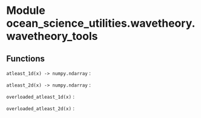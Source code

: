 Module ocean_science_utilities.wavetheory.wavetheory_tools
==========================================================

Functions
---------


`atleast_1d(x) ‑> numpy.ndarray`
:


`atleast_2d(x) ‑> numpy.ndarray`
:


`overloaded_atleast_1d(x)`
:


`overloaded_atleast_2d(x)`
:
